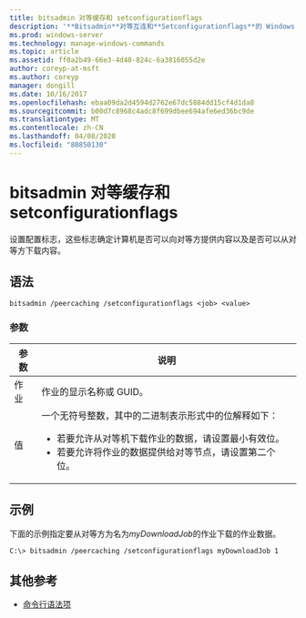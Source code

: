 ```yaml
---
title: bitsadmin 对等缓存和 setconfigurationflags
description: '**Bitsadmin**对等互连和**Setconfigurationflags**的 Windows 命令主题，设置用于确定计算机能否向对等机提供内容以及是否可以从对等方下载内容的配置标志。'
ms.prod: windows-server
ms.technology: manage-windows-commands
ms.topic: article
ms.assetid: ff0a2b49-66e3-4d40-824c-6a3816055d2e
author: coreyp-at-msft
ms.author: coreyp
manager: dongill
ms.date: 10/16/2017
ms.openlocfilehash: ebaa09da2d4594d2762e67dc5884dd15cf4d1da8
ms.sourcegitcommit: b00d7c8968c4adc8f699dbee694afe6ed36bc9de
ms.translationtype: MT
ms.contentlocale: zh-CN
ms.lasthandoff: 04/08/2020
ms.locfileid: "80850130"
---
```

# <a name="bitsadmin-peercaching-and-setconfigurationflags"></a>bitsadmin 对等缓存和 setconfigurationflags

设置配置标志，这些标志确定计算机是否可以向对等方提供内容以及是否可以从对等方下载内容。

## <a name="syntax"></a>语法

```
bitsadmin /peercaching /setconfigurationflags <job> <value>
```

### <a name="parameters"></a>参数

| 参数 | 说明 |
| -------------- | -------------- |
| 作业 | 作业的显示名称或 GUID。 |
| 值 | 一个无符号整数，其中的二进制表示形式中的位解释如下：<ul><li> 若要允许从对等机下载作业的数据，请设置最小有效位。</li><li>若要允许将作业的数据提供给对等节点，请设置第二个位。</li></ul>|

## <a name="examples"></a><a name=BKMK_examples></a>示例

下面的示例指定要从对等方为名为*myDownloadJob*的作业下载的作业数据。

```
C:\> bitsadmin /peercaching /setconfigurationflags myDownloadJob 1
```

## <a name="additional-references"></a>其他参考

- [命令行语法项](command-line-syntax-key.md)